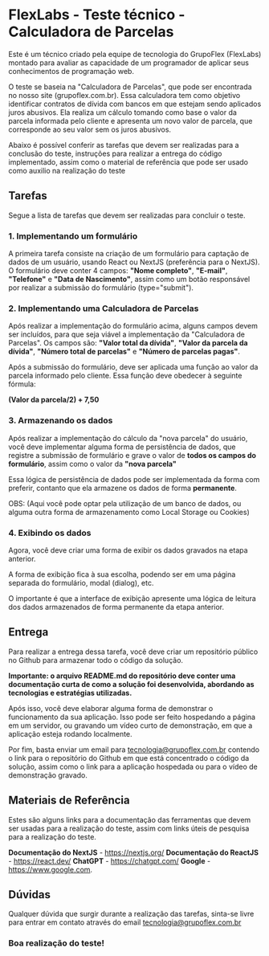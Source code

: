 # FlexLabs - Teste técnico - Calculadora de Parcelas

Este é um técnico criado pela equipe de tecnologia do GrupoFlex (FlexLabs) montado para avaliar as capacidade de um programador de aplicar seus conhecimentos de programação web.

O teste se baseia na "Calculadora de Parcelas", que pode ser encontrada no nosso site (grupoflex.com.br). Essa calculadora tem como objetivo identificar contratos de dívida com bancos em que estejam sendo aplicados juros abusivos. Ela realiza um cálculo tomando como base o valor da parcela informada pelo cliente e apresenta um novo valor de parcela, que corresponde ao seu valor sem os juros abusivos.

Abaixo é possível conferir as tarefas que devem ser realizadas para a conclusão do teste, instruções para realizar a entrega do código implementado, assim como o material de referência que pode ser usado como auxilio na realização do teste

## Tarefas

Segue a lista de tarefas que devem ser realizadas para concluir o teste. 

### 1. Implementando um formulário

A primeira tarefa consiste na criação de um formulário para captação de dados de um usuário, usando React ou NextJS (preferência para o NextJS). O formulário deve conter 4 campos: **"Nome completo"**, **"E-mail"**, **"Telefone"** e **"Data de Nascimento"**, assim como um botão responsável por realizar a submissão do formulário (type="submit").

### 2. Implementando uma Calculadora de Parcelas

Após realizar a implementação do formulário acima, alguns campos devem ser incluídos, para que seja viável a implementação da "Calculadora de Parcelas". Os campos são: **"Valor total da dívida"**, **"Valor da parcela da dívida"**, **"Número total de parcelas"** e **"Número de parcelas pagas"**.

Após a submissão do formulário, deve ser aplicada uma função ao valor da parcela informado pelo cliente. Essa função deve obedecer à seguinte fórmula:

**(Valor da parcela/2) + 7,50**

### 3. Armazenando os dados

Após realizar a implementação do cálculo da "nova parcela" do usuário, você deve implementar alguma forma de persistência de dados, que registre a submissão de formulário e grave o valor de  **todos os campos do formulário**, assim como o valor da **"nova parcela"**

Essa lógica de persistência de dados pode ser implementada da forma com preferir, contanto que ela armazene os dados de forma **permanente**.

OBS: (Aqui você pode optar pela utilização de um banco de dados, ou alguma outra forma de armazenamento como Local Storage ou Cookies)

### 4. Exibindo os dados 

Agora, você deve criar uma forma de exibir os dados gravados na etapa anterior.

A forma de exibição fica à sua escolha, podendo ser em uma página separada do formulário, modal (dialog), etc. 

O importante é que a interface de exibição apresente uma lógica de leitura dos dados armazenados de forma permanente da etapa anterior. 

## Entrega

Para realizar a entrega dessa tarefa, você deve criar um repositório público no Github para armazenar todo o código da solução.

**Importante: o arquivo README.md do repositório deve conter uma documentação curta de como a solução foi desenvolvida, abordando as tecnologias e estratégias utilizadas.**

Após isso, você deve elaborar alguma forma de demonstrar o funcionamento da sua aplicação. Isso pode ser feito  hospedando a página em um servidor, ou gravando um vídeo curto de demonstração, em que a aplicação esteja rodando localmente.

Por fim, basta enviar um email para tecnologia@grupoflex.com.br contendo o link para o repositório do Github em que está concentrado o código da solução, assim como o link para a aplicação hospedada ou para o vídeo de demonstração gravado.

## Materiais de Referência

Estes são alguns links para a documentação das ferramentas que devem ser usadas para a realização do teste, assim com links úteis de pesquisa para a realização do teste.

**Documentação do NextJS** - https://nextjs.org/
**Documentação do ReactJS** - https://react.dev/
**ChatGPT** - https://chatgpt.com/
**Google** - https://www.google.com.

## Dúvidas

Qualquer dúvida que surgir durante a realização das tarefas, sinta-se livre para entrar em contato através do email tecnologia@grupoflex.com.br

### Boa realização do teste!
